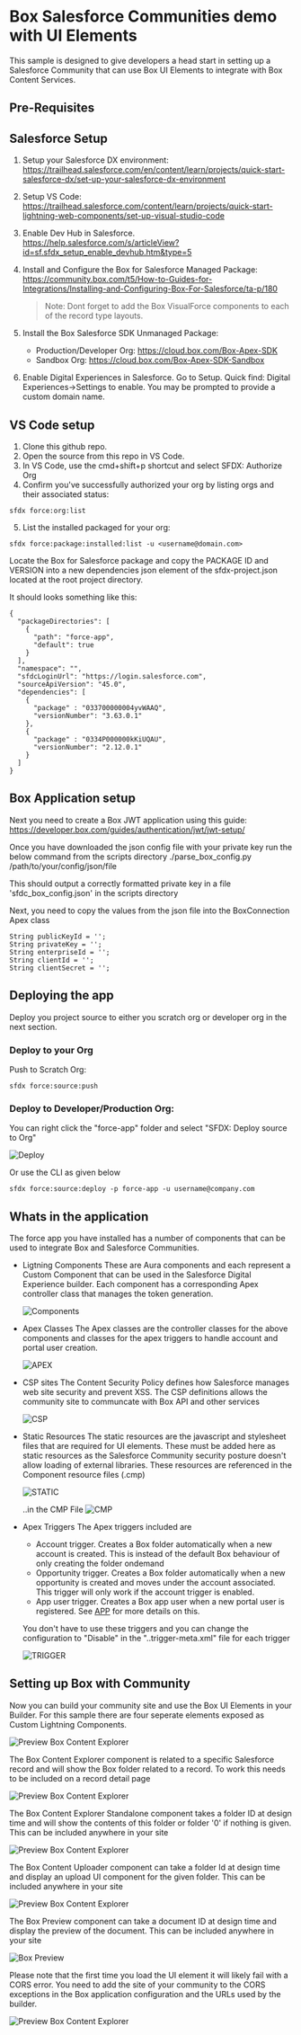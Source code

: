 # Box Salesforce Communities demo with UI Elements
This sample is designed to give developers a head start in setting up a Salesforce Community that can use Box UI Elements to integrate with Box Content Services.

## Pre-Requisites
## Salesforce Setup

1. Setup your Salesforce DX environment: https://trailhead.salesforce.com/en/content/learn/projects/quick-start-salesforce-dx/set-up-your-salesforce-dx-environment
2. Setup VS Code: https://trailhead.salesforce.com/content/learn/projects/quick-start-lightning-web-components/set-up-visual-studio-code
3. Enable Dev Hub in Salesforce. https://help.salesforce.com/s/articleView?id=sf.sfdx_setup_enable_devhub.htm&type=5
4. Install and Configure the Box for Salesforce Managed Package: https://community.box.com/t5/How-to-Guides-for-Integrations/Installing-and-Configuring-Box-For-Salesforce/ta-p/180
    > Note: Dont forget to add the Box VisualForce components to each of the record type layouts.

5. Install the Box Salesforce SDK Unmanaged Package:
    
    * Production/Developer Org: https://cloud.box.com/Box-Apex-SDK
    * Sandbox Org: https://cloud.box.com/Box-Apex-SDK-Sandbox

6. Enable Digital Experiences in Salesforce. Go to Setup. Quick find: Digital Experiences->Settings to enable. You may be prompted to provide a custom domain name. 

## VS Code setup
1. Clone this github repo.
2. Open the source from this repo in VS Code.
3. In VS Code, use the cmd+shift+p shortcut and select SFDX: Authorize Org
4. Confirm you've successfully authorized your org by listing orgs and their associated status:
```
sfdx force:org:list
```
5. List the installed packaged for your org:
```
sfdx force:package:installed:list -u <username@domain.com>
```
Locate the Box for Salesforce package and copy the PACKAGE ID and VERSION into a new dependencies json element of the sfdx-project.json located at the root project directory.

It should looks something like this:
```
{
  "packageDirectories": [
    {
      "path": "force-app",
      "default": true
    }
  ],
  "namespace": "",
  "sfdcLoginUrl": "https://login.salesforce.com",
  "sourceApiVersion": "45.0",
  "dependencies": [
    { 
      "package" : "033700000004yvWAAQ",
      "versionNumber": "3.63.0.1"
    },
    { 
      "package" : "0334P000000kKiUQAU",
      "versionNumber": "2.12.0.1"
    }
  ]
}
```
## Box Application setup

Next you need to create a Box JWT application using this guide: https://developer.box.com/guides/authentication/jwt/jwt-setup/

Once you have downloaded the json config file with your private key run the below command from the scripts directory
./parse_box_config.py /path/to/your/config/json/file

This should output a correctly formatted private key in a file 'sfdc_box_config.json' in the scripts directory

Next, you need to copy the values from the json file into the BoxConnection Apex class
```
String publicKeyId = '';
String privateKey = '';
String enterpriseId = '';
String clientId = '';
String clientSecret = '';
```

## Deploying the app
Deploy you project source to either you scratch org or developer org in the next section.

### Deploy to your Org
Push to Scratch Org:
```
sfdx force:source:push
```

### Deploy to Developer/Production Org:
You can right click the "force-app" folder and select "SFDX: Deploy source to Org"

![Deploy](/images/23-deploy.png)

Or use the CLI as given below
```
sfdx force:source:deploy -p force-app -u username@company.com
```

## Whats in the application
The force app you have installed has a number of components that can be used to integrate Box and Salesforce Communities.
- Ligtning Components
    These are Aura components and each represent a Custom Component that can be used in the Salesforce Digital Experience builder. Each component has a corresponding Apex controller class that manages the token generation.

    ![Components](/images/17-aura.png)


- Apex Classes
    The Apex classes are the controller classes for the above components and classes for the apex triggers to handle account and portal user creation.

    ![APEX](/images/18-apex.png)
 
- CSP sites
    The Content Security Policy defines how Salesforce manages web site security and prevent XSS. The CSP definitions allows the community site to communcate with Box API and other services

    ![CSP](/images/19-csp.png)

- Static Resources
    The static resources are the javascript and stylesheet files that are required for UI elements. These must be added here as static resources as the Salesforce Community security posture doesn't allow loading of external libraries. These resources are referenced in the Component resource files (.cmp)

    ![STATIC](/images/20-static.png)

    ..in the CMP File
    ![CMP](/images/22-cmp.png)


- Apex Triggers
    The Apex triggers included are
    - Account trigger. Creates a Box folder automatically when a new account is created. This is instead of the default Box behaviour of only creating the folder ondemand
    - Opportunity trigger. Creates a Box folder automatically when a new opportunity is created and moves under the account associated. This trigger will only work if the account trigger is enabled.
    - App user trigger. Creates a Box app user when a new portal user is registered. See [APP](appuser.md) for more details on this.
  
  You don't have to use these triggers and you can change the configuration to "Disable" in the "..trigger-meta.xml" file for each trigger

    ![TRIGGER](/images/21-triggers.png)

## Setting up Box with Community
Now you can build your community site and use the Box UI Elements in your Builder. For this sample there are four seperate elements exposed as Custom Lightning Components.

![Preview Box Content Explorer](/images/12-components.png)

The Box Content Explorer component is related to a specific Salesforce record and will show the Box folder related to a record. To work this needs to be included on a record detail page

![Preview Box Content Explorer](/images/13-record.png)

The Box Content Explorer Standalone component takes a folder ID at design time and will show the contents of this folder or folder '0' if nothing is given. This can be included anywhere in your site

![Preview Box Content Explorer](/images/14-standalone.png)

The Box Content Uploader component can take a folder Id at design time and display an upload UI component for the given folder. This can be included anywhere in your site

![Preview Box Content Explorer](/images/15-uploader.png)

The Box Preview component can take a document ID at design time and display the preview of the document. This can be included anywhere in your site

![Box Preview](/images/16-preview.png)



Please note that the first time you load the UI element it will likely fail with a CORS error. You need to add the site of your community to the CORS exceptions in the Box application configuration and the URLs used by the builder. 

![Preview Box Content Explorer](/images/10-box-cors-configuration.png)





